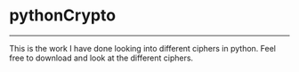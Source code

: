# pythonCrypto
---
This is the work I have done looking into different ciphers in python. Feel free to download and look at the different ciphers.
